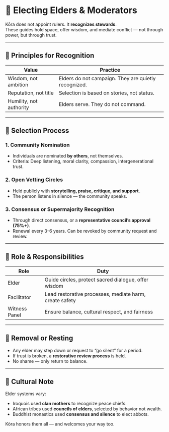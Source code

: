 # 🧭 Electing Elders & Moderators

Kōra does not appoint rulers. It **recognizes stewards**.  
These guides hold space, offer wisdom, and mediate conflict — not through power, but through trust.

---

## 🌿 Principles for Recognition

| Value                 | Practice                                              |
|------------------------|-------------------------------------------------------|
| Wisdom, not ambition   | Elders do not campaign. They are quietly recognized.  |
| Reputation, not title  | Selection is based on stories, not status.            |
| Humility, not authority| Elders serve. They do not command.                   |

---

## 👣 Selection Process

### 1. **Community Nomination**
- Individuals are nominated **by others**, not themselves.
- Criteria: Deep listening, moral clarity, compassion, intergenerational trust.

### 2. **Open Vetting Circles**
- Held publicly with **storytelling, praise, critique, and support**.
- The person listens in silence — the community speaks.

### 3. **Consensus or Supermajority Recognition**
- Through direct consensus, or a **representative council’s approval (75%+)**.
- Renewal every 3–6 years. Can be revoked by community request and review.

---

## 🔁 Role & Responsibilities

| Role         | Duty                                                  |
|--------------|--------------------------------------------------------|
| Elder         | Guide circles, protect sacred dialogue, offer wisdom  |
| Facilitator   | Lead restorative processes, mediate harm, create safety |
| Witness Panel | Ensure balance, cultural respect, and fairness         |

---

## 🧘 Removal or Resting

- Any elder may step down or request to “go silent” for a period.
- If trust is broken, a **restorative review process** is held.
- No shame — only return to balance.

---

## 📜 Cultural Note

Elder systems vary:
- Iroquois used **clan mothers** to recognize peace chiefs.
- African tribes used **councils of elders**, selected by behavior not wealth.
- Buddhist monastics used **consensus and silence** to elect abbots.

Kōra honors them all — and welcomes your way too.
